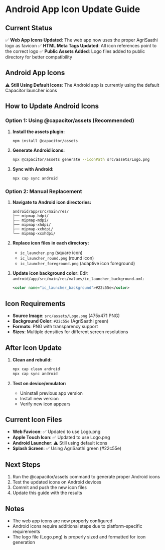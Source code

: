 # Android App Icon Update Guide

## Current Status
✅ **Web App Icons Updated**: The web app now uses the proper AgriSaathi logo as favicon
✅ **HTML Meta Tags Updated**: All icon references point to the correct logo
✅ **Public Assets Added**: Logo files added to public directory for better compatibility

## Android App Icons
⚠️ **Still Using Default Icons**: The Android app is currently using the default Capacitor launcher icons

## How to Update Android Icons

### Option 1: Using @capacitor/assets (Recommended)

1. **Install the assets plugin:**
   ```bash
   npm install @capacitor/assets
   ```

2. **Generate Android icons:**
   ```bash
   npx @capacitor/assets generate --iconPath src/assets/Logo.png
   ```

3. **Sync with Android:**
   ```bash
   npx cap sync android
   ```

### Option 2: Manual Replacement

1. **Navigate to Android icon directories:**
   ```
   android/app/src/main/res/
   ├── mipmap-hdpi/
   ├── mipmap-mdpi/
   ├── mipmap-xhdpi/
   ├── mipmap-xxhdpi/
   └── mipmap-xxxhdpi/
   ```

2. **Replace icon files in each directory:**
   - `ic_launcher.png` (square icon)
   - `ic_launcher_round.png` (round icon)
   - `ic_launcher_foreground.png` (adaptive icon foreground)

3. **Update icon background color:**
   Edit `android/app/src/main/res/values/ic_launcher_background.xml`:
   ```xml
   <color name="ic_launcher_background">#22c55e</color>
   ```

## Icon Requirements

- **Source Image**: `src/assets/Logo.png` (475x471 PNG)
- **Background Color**: `#22c55e` (AgriSaathi green)
- **Formats**: PNG with transparency support
- **Sizes**: Multiple densities for different screen resolutions

## After Icon Update

1. **Clean and rebuild:**
   ```bash
   npx cap clean android
   npx cap sync android
   ```

2. **Test on device/emulator:**
   - Uninstall previous app version
   - Install new version
   - Verify new icon appears

## Current Icon Files

- **Web Favicon**: ✅ Updated to use Logo.png
- **Apple Touch Icon**: ✅ Updated to use Logo.png
- **Android Launcher**: ⚠️ Still using default icons
- **Splash Screen**: ✅ Using AgriSaathi green (#22c55e)

## Next Steps

1. Run the @capacitor/assets command to generate proper Android icons
2. Test the updated icons on Android devices
3. Commit and push the new icon files
4. Update this guide with the results

## Notes

- The web app icons are now properly configured
- Android icons require additional steps due to platform-specific requirements
- The logo file (Logo.png) is properly sized and formatted for icon generation
